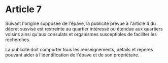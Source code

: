 # Article 7

Suivant l'origine supposée de l'épave, la publicité prévue à l'article 4 du décret susvisé est restreinte au quartier intéressé ou étendue aux quartiers voisins ainsi qu'aux consulats et organismes susceptibles de faciliter les recherches.

La publicité doit comporter tous les renseignements, détails et repères pouvant aider à l'identification de l'épave et de son propriétaire.
